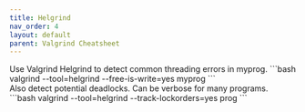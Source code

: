 ```yaml
---
title: Helgrind
nav_order: 4
layout: default
parent: Valgrind Cheatsheet
---
```


<div class="code-example" bash="1">
Use Valgrind Helgrind to detect common threading errors in myprog.
```bash
valgrind --tool=helgrind --free-is-write=yes myprog
```
</div>

<div class="code-example" bash="1">
Also detect potential deadlocks. Can be verbose for many programs.
</div>
```bash
valgrind --tool=helgrind --track-lockorders=yes prog
```
